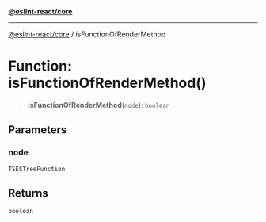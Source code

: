 [**@eslint-react/core**](../README.md)

***

[@eslint-react/core](../README.md) / isFunctionOfRenderMethod

# Function: isFunctionOfRenderMethod()

> **isFunctionOfRenderMethod**(`node`): `boolean`

## Parameters

### node

`TSESTreeFunction`

## Returns

`boolean`

